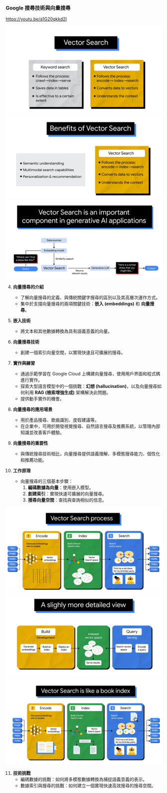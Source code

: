 ### Google 搜尋技術與向量搜尋
https://youtu.be/a1G20qkkd2I

![](img/img1.png)
![](img/img2.png)
![](img/img3.png)

4. **向量搜尋的介紹**
   - 了解向量搜尋的定義、與傳統關鍵字搜尋的區別以及其高層次運作方式。
   - 集中於支撐向量搜尋的兩項關鍵技術：**嵌入 (embeddings)** 和 **向量搜尋**。

5. **嵌入技術**
   - 將文本和其他數據轉換為具有語義意義的向量。

6. **向量搜尋技術**
   - 創建一個索引向量空間，以實現快速且可擴展的搜尋。

7. **實作與練習**
   - 通過示範學習在 Google Cloud 上構建向量搜尋，使用用戶界面和程式碼進行實作。
   - 探索大型語言模型中的一個挑戰：**幻想 (hallucination)**，以及向量搜尋如何利用 **RAG (檢索增強生成)** 架構解決此問題。
   - 提供動手實作的機會。

8. **向量搜尋的應用場景**
   - 用於產品搜尋、歌曲識別、度假建議等。
   - 在企業中，可用於開發視覺搜尋、自然語言搜尋及推薦系統，以管理內部知識並改善客戶體驗。

9. **向量搜尋的重要性**
   - 與傳統搜尋技術相比，向量搜尋提供語義理解、多模態搜尋能力、個性化和推薦功能。

10. **工作原理**
    - 向量搜尋的三個基本步驟：
      1. **編碼數據為向量**：使用嵌入模型。
      2. **創建索引**：實現快速可擴展的向量搜尋。
      3. **搜尋向量空間**：查找與查詢相似的信息。

![](img/img4.png)
![](img/img5.png)
![](img/img6.png)

11. **技術挑戰**
    - 編碼數據的挑戰：如何將多模態數據轉換為捕捉語義意義的表示。
    - 數據索引與搜尋的挑戰：如何建立一個實現快速高效搜尋的搜尋空間。
